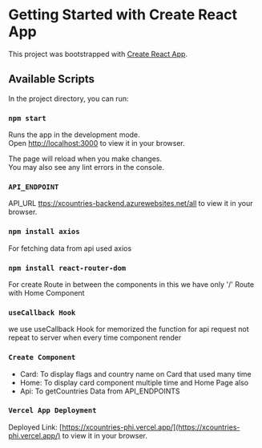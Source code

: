 # Getting Started with Create React App

This project was bootstrapped with [Create React App](https://github.com/facebook/create-react-app).

## Available Scripts

In the project directory, you can run:

### `npm start`

Runs the app in the development mode.\
Open [http://localhost:3000](http://localhost:3000) to view it in your browser.

The page will reload when you make changes.\
You may also see any lint errors in the console.

### `API_ENDPOINT`

API_URL [ttps://xcountries-backend.azurewebsites.net/all](ttps://xcountries-backend.azurewebsites.net/all) to view it in your browser.

### `npm install axios`

For fetching data from api used axios

### `npm install react-router-dom`

For create Route in between the components in this we have only '/' Route with Home Component

### `useCallback Hook`

we use useCallback Hook for memorized the function for api request not repeat to server when every time component render

### `Create Component `

- Card: To display flags and country name on Card that used many time
- Home: To display card component multiple time and Home Page also
- Api: To getCountries Data from API_ENDPOINTS

### `Vercel App Deployment`

Deployed Link: [https://xcountries-phi.vercel.app/](https://xcountries-phi.vercel.app/) to view it in your browser.

